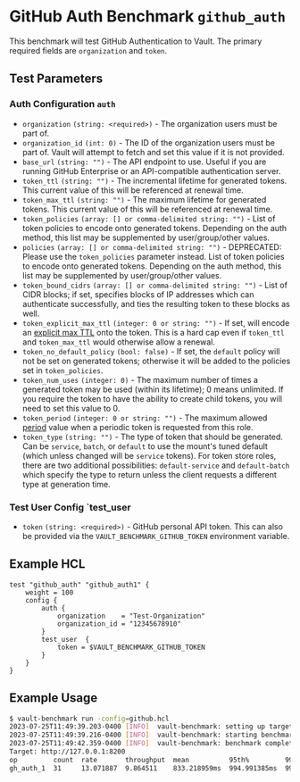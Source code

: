 # GitHub Auth Benchmark `github_auth`

This benchmark will test GitHub Authentication to Vault. The primary required fields are `organization` and `token`.

## Test Parameters

### Auth Configuration `auth`

- `organization` `(string: <required>)` - The organization users must be part of.
- `organization_id` `(int: 0)` - The ID of the organization users must be part of. Vault will attempt to fetch and set this value if it is not provided.
- `base_url` `(string: "")` - The API endpoint to use. Useful if you are running GitHub Enterprise or an API-compatible authentication server.
- `token_ttl` `(string: "")` - The incremental lifetime for generated tokens. This current value of this will be referenced at renewal time.
- `token_max_ttl` `(string: "")` - The maximum lifetime for generated tokens. This current value of this will be referenced at renewal time.
- `token_policies` `(array: [] or comma-delimited string: "")` - List of token policies to encode onto generated tokens. Depending on the auth method, this list may be supplemented by user/group/other values.
- `policies` `(array: [] or comma-delimited string: "")` - DEPRECATED: Please use the `token_policies` parameter instead. List of token policies to encode onto generated tokens. Depending on the auth method, this list may be supplemented by user/group/other values.
- `token_bound_cidrs` `(array: [] or comma-delimited string: "")` - List of CIDR blocks; if set, specifies blocks of IP addresses which can authenticate successfully, and ties the resulting token to these blocks as well.
- `token_explicit_max_ttl` `(integer: 0 or string: "")` - If set, will encode an [explicit max TTL](https://developer.hashicorp.com/vault/docs/concepts/tokens#token-time-to-live-periodic-tokens-and-explicit-max-ttls) onto the token. This is a hard cap even if `token_ttl` and `token_max_ttl` would otherwise allow a renewal.
- `token_no_default_policy` `(bool: false)` - If set, the `default` policy will not be set on generated tokens; otherwise it will be added to the policies set in `token_policies`.
- `token_num_uses` `(integer: 0)` - The maximum number of times a generated token may be used (within its lifetime); 0 means unlimited. If you require the token to have the ability to create child tokens, you will need to set this value to 0.
- `token_period` `(integer: 0 or string: "")` - The maximum allowed [period](https://developer.hashicorp.com/vault/docs/concepts/tokens#token-time-to-live-periodic-tokens-and-explicit-max-ttls) value when a periodic token is requested from this role.
- `token_type` `(string: "")` - The type of token that should be generated. Can be `service`, `batch`, or `default` to use the mount's tuned default (which unless changed will be `service` tokens). For token store roles, there are two additional possibilities: `default-service` and `default-batch` which specify the type to return unless the client requests a different type at generation time.

### Test User Config `test_user

- `token` `(string: <required>)` - GitHub personal API token.  This can also be provided via the `VAULT_BENCHMARK_GITHUB_TOKEN` environment variable.

## Example HCL

```hcl
test "github_auth" "github_auth1" {
    weight = 100
    config {
        auth {
            organization    = "Test-Organization"
            organization_id = "12345678910"
        }
        test_user  {
            token = $VAULT_BENCHMARK_GITHUB_TOKEN
        }
    }
}
```

## Example Usage

```bash
$ vault-benchmark run -config=github.hcl
2023-07-25T11:49:39.203-0400 [INFO]  vault-benchmark: setting up targets
2023-07-25T11:49:39.216-0400 [INFO]  vault-benchmark: starting benchmarks: duration=2s
2023-07-25T11:49:42.359-0400 [INFO]  vault-benchmark: benchmark complete
Target: http://127.0.0.1:8200
op         count  rate       throughput  mean          95th%         99th%         successRatio
gh_auth_1  31     13.071887  9.864511    833.218959ms  994.991385ms  999.354042ms  100.00%
```
